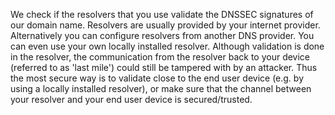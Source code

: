We check if the resolvers that you use validate the DNSSEC signatures of our
 domain name. Resolvers are usually provided by your internet provider. 
Alternatively you can configure resolvers from another DNS provider. You can
 even use your own locally installed resolver. Although validation is done 
in the resolver, the communication from the resolver back to your device 
(referred to as 'last mile') could still be tampered with by an attacker. 
Thus the most secure way is to validate close to the end user device (e.g. 
by using a locally installed resolver), or make sure that the channel 
between your resolver and your end user device is secured/trusted.
